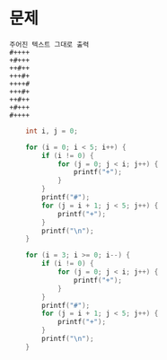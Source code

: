 # 문제
	주어진 텍스트 그대로 출력   
	#++++   
	+#+++   
	++#++   
	+++#+   
	++++#   
	+++#+   
	++#++   
	+#+++   
	#++++   



```c
	int i, j = 0;

	for (i = 0; i < 5; i++) {
		if (i != 0) {
			for (j = 0; j < i; j++) {
				printf("+");
			}
		}
		printf("#");
		for (j = i + 1; j < 5; j++) {
			printf("+");
		}
		printf("\n");
	}

	for (i = 3; i >= 0; i--) {
		if (i != 0) {
			for (j = 0; j < i; j++) {
				printf("+");
			}
		}
		printf("#");
		for (j = i + 1; j < 5; j++) {
			printf("+");
		}
		printf("\n");
	}

```

